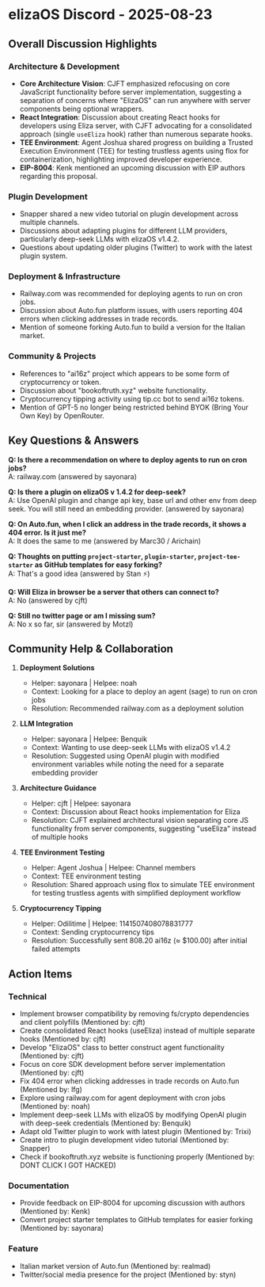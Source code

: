 # elizaOS Discord - 2025-08-23

## Overall Discussion Highlights

### Architecture & Development
- **Core Architecture Vision**: CJFT emphasized refocusing on core JavaScript functionality before server implementation, suggesting a separation of concerns where "ElizaOS" can run anywhere with server components being optional wrappers.
- **React Integration**: Discussion about creating React hooks for developers using Eliza server, with CJFT advocating for a consolidated approach (single `useEliza` hook) rather than numerous separate hooks.
- **TEE Environment**: Agent Joshua shared progress on building a Trusted Execution Environment (TEE) for testing trustless agents using flox for containerization, highlighting improved developer experience.
- **EIP-8004**: Kenk mentioned an upcoming discussion with EIP authors regarding this proposal.

### Plugin Development
- Snapper shared a new video tutorial on plugin development across multiple channels.
- Discussions about adapting plugins for different LLM providers, particularly deep-seek LLMs with elizaOS v1.4.2.
- Questions about updating older plugins (Twitter) to work with the latest plugin system.

### Deployment & Infrastructure
- Railway.com was recommended for deploying agents to run on cron jobs.
- Discussion about Auto.fun platform issues, with users reporting 404 errors when clicking addresses in trade records.
- Mention of someone forking Auto.fun to build a version for the Italian market.

### Community & Projects
- References to "ai16z" project which appears to be some form of cryptocurrency or token.
- Discussion about "bookoftruth.xyz" website functionality.
- Cryptocurrency tipping activity using tip.cc bot to send ai16z tokens.
- Mention of GPT-5 no longer being restricted behind BYOK (Bring Your Own Key) by OpenRouter.

## Key Questions & Answers

**Q: Is there a recommendation on where to deploy agents to run on cron jobs?**  
A: railway.com (answered by sayonara)

**Q: Is there a plugin on elizaOS v 1.4.2 for deep-seek?**  
A: Use OpenAI plugin and change api key, base url and other env from deep seek. You will still need an embedding provider. (answered by sayonara)

**Q: On Auto.fun, when I click an address in the trade records, it shows a 404 error. Is it just me?**  
A: It does the same to me (answered by Marc30 / Arichain)

**Q: Thoughts on putting `project-starter`, `plugin-starter`, `project-tee-starter` as GitHub templates for easy forking?**  
A: That's a good idea (answered by Stan ⚡)

**Q: Will Eliza in browser be a server that others can connect to?**  
A: No (answered by cjft)

**Q: Still no twitter page or am I missing sum?**  
A: No x so far, sir (answered by Motzl)

## Community Help & Collaboration

1. **Deployment Solutions**
   - Helper: sayonara | Helpee: noah
   - Context: Looking for a place to deploy an agent (sage) to run on cron jobs
   - Resolution: Recommended railway.com as a deployment solution

2. **LLM Integration**
   - Helper: sayonara | Helpee: Benquik
   - Context: Wanting to use deep-seek LLMs with elizaOS v1.4.2
   - Resolution: Suggested using OpenAI plugin with modified environment variables while noting the need for a separate embedding provider

3. **Architecture Guidance**
   - Helper: cjft | Helpee: sayonara
   - Context: Discussion about React hooks implementation for Eliza
   - Resolution: CJFT explained architectural vision separating core JS functionality from server components, suggesting "useEliza" instead of multiple hooks

4. **TEE Environment Testing**
   - Helper: Agent Joshua | Helpee: Channel members
   - Context: TEE environment testing
   - Resolution: Shared approach using flox to simulate TEE environment for testing trustless agents with simplified deployment workflow

5. **Cryptocurrency Tipping**
   - Helper: Odilitime | Helpee: 1141507408078831777
   - Context: Sending cryptocurrency tips
   - Resolution: Successfully sent 808.20 ai16z (≈ $100.00) after initial failed attempts

## Action Items

### Technical
- Implement browser compatibility by removing fs/crypto dependencies and client polyfills (Mentioned by: cjft)
- Create consolidated React hooks (useEliza) instead of multiple separate hooks (Mentioned by: cjft)
- Develop "ElizaOS" class to better construct agent functionality (Mentioned by: cjft)
- Focus on core SDK development before server implementation (Mentioned by: cjft)
- Fix 404 error when clicking addresses in trade records on Auto.fun (Mentioned by: lfg)
- Explore using railway.com for agent deployment with cron jobs (Mentioned by: noah)
- Implement deep-seek LLMs with elizaOS by modifying OpenAI plugin with deep-seek credentials (Mentioned by: Benquik)
- Adapt old Twitter plugin to work with latest plugin (Mentioned by: Trixi)
- Create intro to plugin development video tutorial (Mentioned by: Snapper)
- Check if bookoftruth.xyz website is functioning properly (Mentioned by: DONT CLICK I GOT HACKED)

### Documentation
- Provide feedback on EIP-8004 for upcoming discussion with authors (Mentioned by: Kenk)
- Convert project starter templates to GitHub templates for easier forking (Mentioned by: sayonara)

### Feature
- Italian market version of Auto.fun (Mentioned by: realmad)
- Twitter/social media presence for the project (Mentioned by: styn)